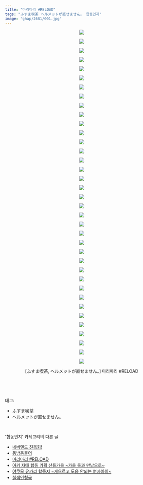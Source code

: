 ```yaml
---
title: "마리마리 #RELOAD"
tags: "ふすま喫茶 ヘルメットが直せません。 합동인지"
image: "ghap/2681/001.jpg"
---
```

<div class="article">
<p style="text-align: center; clear: none; float: none;"><img src="{{ site.nasurl }}/ghap/2681/001.jpg"/></p>
<p style="text-align: center; clear: none; float: none;"><img src="{{ site.nasurl }}/ghap/2681/002.jpg"/></p>
<p style="text-align: center; clear: none; float: none;"><img src="{{ site.nasurl }}/ghap/2681/003.jpg"/></p>
<p style="text-align: center; clear: none; float: none;"><img src="{{ site.nasurl }}/ghap/2681/004.jpg"/></p>
<p style="text-align: center; clear: none; float: none;"><img src="{{ site.nasurl }}/ghap/2681/005.jpg"/></p>
<p style="text-align: center; clear: none; float: none;"><img src="{{ site.nasurl }}/ghap/2681/006.jpg"/></p>
<p style="text-align: center; clear: none; float: none;"><img src="{{ site.nasurl }}/ghap/2681/007.jpg"/></p>
<p style="text-align: center; clear: none; float: none;"><img src="{{ site.nasurl }}/ghap/2681/008.jpg"/></p>
<p style="text-align: center; clear: none; float: none;"><img src="{{ site.nasurl }}/ghap/2681/009.jpg"/></p>
<p style="text-align: center; clear: none; float: none;"><img src="{{ site.nasurl }}/ghap/2681/010.jpg"/></p>
<p style="text-align: center; clear: none; float: none;"><img src="{{ site.nasurl }}/ghap/2681/011.jpg"/></p>
<p style="text-align: center; clear: none; float: none;"><img src="{{ site.nasurl }}/ghap/2681/012.jpg"/></p>
<p style="text-align: center; clear: none; float: none;"><img src="{{ site.nasurl }}/ghap/2681/013.jpg"/></p>
<p style="text-align: center; clear: none; float: none;"><img src="{{ site.nasurl }}/ghap/2681/014.jpg"/></p>
<p style="text-align: center; clear: none; float: none;"><img src="{{ site.nasurl }}/ghap/2681/015.jpg"/></p>
<p style="text-align: center; clear: none; float: none;"><img src="{{ site.nasurl }}/ghap/2681/016.jpg"/></p>
<p style="text-align: center; clear: none; float: none;"><img src="{{ site.nasurl }}/ghap/2681/017.jpg"/></p>
<p style="text-align: center; clear: none; float: none;"><img src="{{ site.nasurl }}/ghap/2681/018.jpg"/></p>
<p style="text-align: center; clear: none; float: none;"><img src="{{ site.nasurl }}/ghap/2681/019.jpg"/></p>
<p style="text-align: center; clear: none; float: none;"><img src="{{ site.nasurl }}/ghap/2681/020.jpg"/></p>
<p style="text-align: center; clear: none; float: none;"><img src="{{ site.nasurl }}/ghap/2681/021.jpg"/></p>
<p style="text-align: center; clear: none; float: none;"><img src="{{ site.nasurl }}/ghap/2681/022.jpg"/></p>
<p style="text-align: center; clear: none; float: none;"><img src="{{ site.nasurl }}/ghap/2681/023.jpg"/></p>
<p style="text-align: center; clear: none; float: none;"><img src="{{ site.nasurl }}/ghap/2681/024.jpg"/></p>
<p style="text-align: center; clear: none; float: none;"><img src="{{ site.nasurl }}/ghap/2681/025.jpg"/></p>
<p style="text-align: center; clear: none; float: none;"><img src="{{ site.nasurl }}/ghap/2681/026.jpg"/></p>
<p style="text-align: center; clear: none; float: none;"><img src="{{ site.nasurl }}/ghap/2681/027.jpg"/></p>
<p style="text-align: center; clear: none; float: none;"><img src="{{ site.nasurl }}/ghap/2681/028.jpg"/></p>
<p style="text-align: center; clear: none; float: none;"><img src="{{ site.nasurl }}/ghap/2681/029.jpg"/></p>
<p style="text-align: center; clear: none; float: none;"><img src="{{ site.nasurl }}/ghap/2681/030.jpg"/></p>
<p style="text-align: center; clear: none; float: none;"><img src="{{ site.nasurl }}/ghap/2681/031.jpg"/></p>
<p style="text-align: center; clear: none; float: none;"><img src="{{ site.nasurl }}/ghap/2681/032.jpg"/></p>
<p style="text-align: center; clear: none; float: none;"><img src="{{ site.nasurl }}/ghap/2681/033.jpg"/></p>
<p style="text-align: center; clear: none; float: none;"><img src="{{ site.nasurl }}/ghap/2681/034.jpg"/></p>
<p style="text-align: center; clear: none; float: none;"><img src="{{ site.nasurl }}/ghap/2681/035.jpg"/></p>
<p style="text-align: center; clear: none; float: none;"><img src="{{ site.nasurl }}/ghap/2681/036.jpg"/></p>
<p style="text-align: center; clear: none; float: none;"><img src="{{ site.nasurl }}/ghap/2681/037.jpg"/></p>
<p style="text-align: center; clear: none; float: none;">[ふすま喫茶, ヘルメットが直せません。] 마리마리 #RELOAD</p>
<p><br/></p>
</div><br/>
<div class="tagTrail">
<p>태그: </p>
<ul>
<li>ふすま喫茶</li>
<li>ヘルメットが直せません。</li>
</ul>
</div><br/>
<div class="another">
<p>'합동인지' 카테고리의 다른 글</p>
<ul>
<li><a href="/2016-11-28-ghap_2779">네버엔드 친목회!</a></li>
<li><a href="/2016-10-26-ghap_2682">동방동물어</a></li>
<li><a href="/2016-10-25-ghap_2681">마리마리 #RELOAD</a></li>
<li><a href="/2016-10-21-ghap_2651">아키 자매 합동 기획 산들가을 ~가을 둘과 만남으로~</a></li>
<li><a href="/2016-10-15-ghap_2607">야쿠모 유카리 합동지 ~게으르고 도움 안되는 여자아이~</a></li>
<li><a href="/2016-10-15-ghap_2596">칠색인형극</a></li>
</ul>
</div><br/>
<div class="cb_module cb_fluid">
<div class="cb_wrt cb_profile">
</div><!-- commentList close -->
</div><br/>

